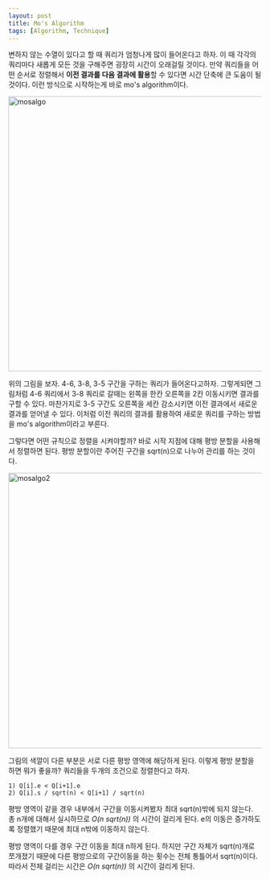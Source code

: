 ```yaml
---
layout: post
title: Mo's Algorithm
tags: [Algorithm, Technique]
---
```

변하지 않는 수열이 있다고 할 때 쿼리가 엄청나게 많이 들어온다고 하자. 이 때 각각의 쿼리마다 새롭게 모든 것을 구해주면 굉장히 시간이 오래걸릴 것이다. 만약 쿼리들을 어떤 순서로 정렬해서 **이전 결과를 다음 결과에 활용**할 수 있다면 시간 단축에 큰 도움이 될 것이다. 이런 방식으로 시작하는게 바로 mo's algorithm이다.

<img width="547" alt="mosalgo" src="https://user-images.githubusercontent.com/78075226/119963243-d4e19600-bfe2-11eb-9a5c-d74368d56053.png">

위의 그림을 보자. 4-6, 3-8, 3-5 구간을 구하는 쿼리가 들어온다고하자. 그렇게되면 그림처럼 4-6 쿼리에서 3-8 쿼리로 갈때는 왼쪽을 한칸 오른쪽을 2칸 이동시키면 결과를 구할 수 있다. 마찬가지로 3-5 구간도 오른쪽을 세칸 감소시키면 이전 결과에서 새로운 결과를 얻어낼 수 있다. 이처럼 이전 쿼리의 결과를 활용하여 새로운 쿼리를 구하는 방법을 mo's algorithm이라고 부른다.  

그렇다면 어떤 규칙으로 정렬을 시켜야할까? 바로 시작 지점에 대해 평방 분할을 사용해서 정렬하면 된다. 평방 분할이란 주어진 구간을 sqrt(n)으로 나누어 관리를 하는 것이다. 

<img width="548" alt="mosalgo2" src="https://user-images.githubusercontent.com/78075226/119964326-10309480-bfe4-11eb-9b39-cb3eccbfe34b.png">

그림의 색깔이 다른 부분은 서로 다른 평방 영역에 해당하게 된다. 이렇게 평방 분할을 하면 뭐가 좋을까? 쿼리들을 두개의 조건으로 정렬한다고 하자.
```
1) Q[i].e < Q[i+1].e
2) Q[i].s / sqrt(n) < Q[i+1] / sqrt(n)
```
평방 영역이 같을 경우 내부에서 구간을 이동시켜봤자 최대 sqrt(n)밖에 되지 않는다. 총 n개에 대해서 실시하므로 *O(n sqrt(n))* 의 시간이 걸리게 된다. e의 이동은 증가하도록 정렬했기 때문에 최대 n밖에 이동하지 않는다.  

평방 영역이 다를 경우 구간 이동을 최대 n하게 된다. 하지만 구간 자체가 sqrt(n)개로 쪼개졌기 때문에 다른 평방으로의 구간이동을 하는 횟수는 전체 통틀어서 sqrt(n)이다. 따라서 전체 걸리는 시간은 *O(n sqrt(n))* 의 시간이 걸리게 된다.

